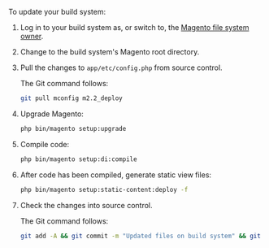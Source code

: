 To update your build system:

1. Log in to your build system as, or switch to, the [Magento file system owner](https://glossary.magento.com/magento-file-system-owner).
1. Change to the build system's Magento root directory.
1. Pull the changes to `app/etc/config.php` from source control.

   The Git command follows:

   ```bash
   git pull mconfig m2.2_deploy
   ```

1. Upgrade Magento:

   ```bash
   php bin/magento setup:upgrade
   ```

1. Compile code:

   ```bash
   php bin/magento setup:di:compile
   ```

1. After code has been compiled, generate static view files:

   ```bash
   php bin/magento setup:static-content:deploy -f
   ```

1. Check the changes into source control.

   The Git command follows:

   ```bash
   git add -A && git commit -m "Updated files on build system" && git push mconfig m2.2_deploy
   ```
